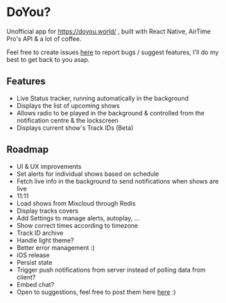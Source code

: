 # DoYou?

Unofficial app for https://doyou.world/ , built with React Native, AirTime Pro's API & a lot of coffee.

Feel free to create issues [here](https://github.com/Jojocaster/do-you-app/issues) to report bugs / suggest features, I'll do my best to get back to you asap.

## Features
- Live Status tracker, running automatically in the background
- Displays the list of upcoming shows
- Allows radio to be played in the background & controlled from the notification centre & the lockscreen
- Displays current show's Track IDs (Beta)

## Roadmap
- UI & UX improvements
- Set alerts for individual shows based on schedule
- Fetch live info in the background to send notifications when shows are live
- 11:11
- Load shows from Mixcloud through Redis
- Display tracks covers
- Add Settings to manage alerts, autoplay, ...
- Show correct times according to timezone
- Track ID archive
- Handle light theme?
- Better error management :)
- iOS release
- Persist state
- Trigger push notifications from server instead of polling data from client? 
- Embed chat? 
- Open to suggestions, feel free to post them here [here](https://github.com/Jojocaster/do-you-app/issues) :) 
